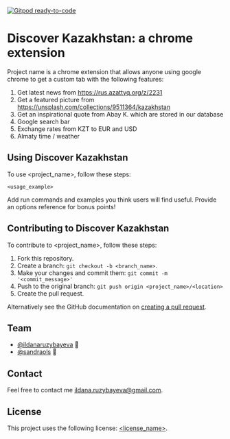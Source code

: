 [![Gitpod ready-to-code](https://img.shields.io/badge/Gitpod-ready--to--code-blue?logo=gitpod)](https://gitpod.io/#https://github.com/ildanaruzybayeva/discover-kz-chrome-extenstion)

# 

# Discover Kazakhstan: a chrome extension


Project name is a chrome extension that allows anyone using google chrome to get a custom tab with the following features: 

1. Get latest news from https://rus.azattyq.org/z/2231
2. Get a featured picture from https://unsplash.com/collections/9511364/kazakhstan
3. Get an inspirational quote from Abay K. which are stored in our database
4. Google search bar
5. Exchange rates from KZT to EUR and USD
6. Almaty time / weather


## Using Discover Kazakhstan

To use <project_name>, follow these steps:

```
<usage_example>
```

Add run commands and examples you think users will find useful. Provide an options reference for bonus points!

## Contributing to Discover Kazakhstan
<!--- If your README is long or you have some specific process or steps you want contributors to follow, consider creating a separate CONTRIBUTING.md file--->
To contribute to <project_name>, follow these steps:

1. Fork this repository.
2. Create a branch: `git checkout -b <branch_name>`.
3. Make your changes and commit them: `git commit -m '<commit_message>'`
4. Push to the original branch: `git push origin <project_name>/<location>`
5. Create the pull request.

Alternatively see the GitHub documentation on [creating a pull request](https://help.github.com/en/github/collaborating-with-issues-and-pull-requests/creating-a-pull-request).

## Team

* [@ildanaruzybayeva](https://github.com/ildanaruzybayeva) 📖
* [@sandraols](https://github.com/sandraols) 🐛


## Contact

Feel free to contact me <ildana.ruzybayeva@gmail.com>.

## License
<!--- If you're not sure which open license to use see https://choosealicense.com/--->

This project uses the following license: [<license_name>](<link>).

